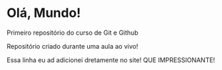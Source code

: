 # Olá, Mundo!
 Primeiro repositório do curso de Git e Github

 Repositório criado durante uma aula ao vivo!
 
 Essa linha eu ad adicionei dretamente no site! QUE IMPRESSIONANTE! 
